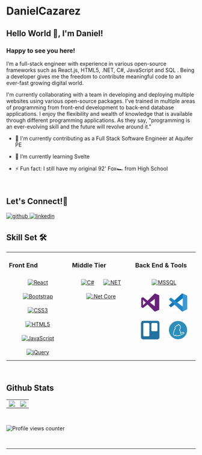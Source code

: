 # DanielCazarez
## Hello World 👋, I'm Daniel!  
  



### Happy to see you here!  
I’m a full-stack engineer with experience in various open-source frameworks such as React.js, HTML5, .NET, C#, JavaScript and SQL . Being a developer gives me the freedom to contribute meaningful code to an ever-fast growing digital world. 

 I'm currently collaborating with a team in developing and deploying multiple websites using various open-source packages. I've trained in multiple areas of programming from front-end development to back-end database applications. I enjoy the flexibility and wealth of knowledge that is available through different programming applications. As they say, "programming is an ever-evolving skill and the future will revolve around it." 
  
  

- 🔭 I'm currently contributing as a Full Stack Software Engineer at Aquifer PE  
  

- 🌱 I’m currently learning Svelte   
  

- ⚡ Fun fact: I still have my original 92' Fox🏎️  from High School  
  

<br/>  


## Let's Connect!🔌  
<a href="https://github.com/DanielCazarezDev" target="_blank">
<img src=https://img.shields.io/badge/github-%2324292e.svg?&style=for-the-badge&logo=github&logoColor=white alt=github style="margin-bottom: 5px;" />
</a>
<a href="https://linkedin.com/in/https://www.linkedin.com/in/daniel-cazarez" target="_blank">
<img src=https://img.shields.io/badge/linkedin-%231E77B5.svg?&style=for-the-badge&logo=linkedin&logoColor=white alt=linkedin style="margin-bottom: 5px;" />
</a>  
  

<br/>  


## Skill Set 🛠️  
<table><tr><td valign="top" width="33%">



### Front End  
<div align="center">  
<a href="https://reactjs.org/" target="_blank"><img style="margin: 10px" src="https://profilinator.rishav.dev/skills-assets/react-original-wordmark.svg" alt="React" height="50" /></a>  
<a href="https://getbootstrap.com/docs/3.4/javascript/" target="_blank"><img style="margin: 10px" src="https://profilinator.rishav.dev/skills-assets/bootstrap-plain.svg" alt="Bootstrap" height="50" /></a>  
<a href="https://www.w3schools.com/css/" target="_blank"><img style="margin: 10px" src="https://profilinator.rishav.dev/skills-assets/css3-original-wordmark.svg" alt="CSS3" height="50" /></a>  
<a href="https://en.wikipedia.org/wiki/HTML5" target="_blank"><img style="margin: 10px" src="https://profilinator.rishav.dev/skills-assets/html5-original-wordmark.svg" alt="HTML5" height="50" /></a>  
<a href="https://www.javascript.com/" target="_blank"><img style="margin: 10px" src="https://profilinator.rishav.dev/skills-assets/javascript-original.svg" alt="JavaScript" height="50" /></a>  
<a href="https://jquery.com/" target="_blank"><img style="margin: 10px" src="https://profilinator.rishav.dev/skills-assets/jquery.png" alt="jQuery" height="50" /></a>  
</div>

</td><td valign="top" width="33%">



### Middle Tier  
<div align="center">  
<a href="https://docs.microsoft.com/en-us/dotnet/csharp/" target="_blank"><img style="margin: 10px" src="https://profilinator.rishav.dev/skills-assets/csharp-original.svg" alt="C#" height="50" /></a>  
<a href="https://dotnet.microsoft.com/download/dotnet-framework" target="_blank"><img style="margin: 10px" src="https://profilinator.rishav.dev/skills-assets/dot-net-original-wordmark.svg" alt=".NET" height="50" /></a>  
<a href="https://dotnet.microsoft.com/download" target="_blank"><img style="margin: 10px" src="https://profilinator.rishav.dev/skills-assets/dotnetcore.png" alt=".Net Core" height="50" /></a>  
</div>

</td><td valign="top" width="33%">



### Back End & Tools  
<div align="center">  
  <a href="https://www.microsoft.com/en-us/sql-server" target="_blank"><img style="margin: 10px" src="https://www.svgrepo.com/show/303229/microsoft-sql-server-logo.svg" alt="MSSQL" height="50" /></a>  
<a href="https://visualstudio.microsoft.com/" target="_blank"><img style="margin: 10px" src="https://github.com/devicons/devicon/blob/master/icons/visualstudio/visualstudio-plain.svg" alt="VisualStudio" height="50" /></a>  
<a href="https://code.visualstudio.com/" target="_blank"><img style="margin: 10px" src="https://github.com/devicons/devicon/blob/master/icons/vscode/vscode-original.svg" alt="VSCode" height="50" /></a>  
<a href="https://trello.com/" target="_blank"><img style="margin: 10px" src="https://github.com/devicons/devicon/blob/master/icons/trello/trello-plain.svg" alt="Trello" height="50" /></a> 
<a href="https://yarnpkg.com/" target="_blank"><img style="margin: 10px" src="https://github.com/devicons/devicon/blob/master/icons/yarn/yarn-original.svg" alt="Yarn" height="50" /></a> 
</div>

</td></tr></table>  

<br/>  


## Github Stats  
<table><tr><td valign="top" width="50%">

<img src="https://github-readme-stats.vercel.app/api?username=DanielCazarezDev&count_private=true&show_icons=true&hide_border=true" align="left" />

</td><td valign="top" width="50%">

<img src="https://github-readme-stats.vercel.app/api/top-langs/?username=DanielCazarezDev&hide_border=true&layout=compact" align="left" />

</td></tr></table>  

<br/>  

![Profile views counter](https://komarev.com/ghpvc/?username=DanielCazarezDev&&style=flat-square)  

<br />

----

